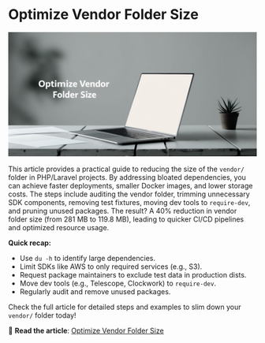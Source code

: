 # Optimize Vendor Folder Size

![Optimize Vendor Folder Size](assets/poster.jpg)

This article provides a practical guide to reducing the size of the `vendor/` folder in PHP/Laravel projects.
By addressing bloated dependencies, you can achieve faster deployments, smaller Docker images, and lower storage costs.
The steps include auditing the vendor folder, trimming unnecessary SDK components, removing test fixtures, moving dev
tools to `require-dev`, and pruning unused packages. The result? A 40% reduction in vendor folder size (from 281 MB to
119.8 MB), leading to quicker CI/CD pipelines and optimized resource usage.

**Quick recap:**

- Use `du -h` to identify large dependencies.
- Limit SDKs like AWS to only required services (e.g., S3).
- Request package maintainers to exclude test data in production dists.
- Move dev tools (e.g., Telescope, Clockwork) to `require-dev`.
- Regularly audit and remove unused packages.

Check the full article for detailed steps and examples to slim down your `vendor/` folder today!

🔗 **Read the article**: [Optimize Vendor Folder Size](https://dev.to/tegos/optimize-vendor-folder-size-1m01)